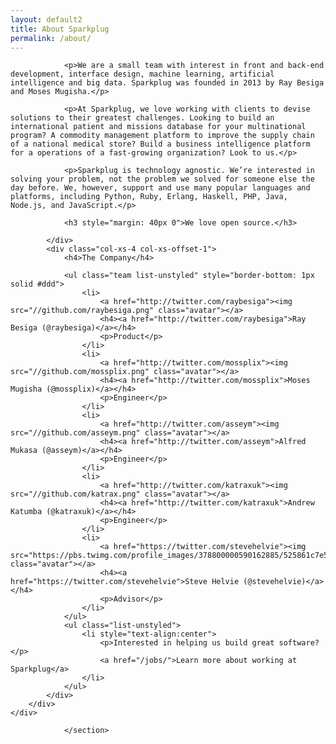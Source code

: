 ```yaml
---
layout: default2
title: About Sparkplug
permalink: /about/
---
```




<section id="content" class="content">
    <div class="container" style="padding-bottom: 40px">
        <div class="row">
            <div class="col-xs-7">

                <p>We are a small team with interest in front and back-end development, interface design, machine learning, artificial intelligence and big data. Sparkplug was founded in 2013 by Ray Besiga and Moses Mugisha.</p>

                <p>At Sparkplug, we love working with clients to devise solutions to their greatest challenges. Looking to build an international patient and missions database for your multinational program? A commodity management platform to improve the supply chain of a national medical store? Build a business intelligence platform for a operations of a fast-growing organization? Look to us.</p>

                <p>Sparkplug is technology agnostic. We’re interested in solving your problem, not the problem we solved for someone else the day before. We, however, support and use many popular languages and platforms, including Python, Ruby, Erlang, Haskell, PHP, Java, Node.js, and JavaScript.</p>

                <h3 style="margin: 40px 0">We love open source.</h3>

            </div>
            <div class="col-xs-4 col-xs-offset-1">
                <h4>The Company</h4>

                <ul class="team list-unstyled" style="border-bottom: 1px solid #ddd">
                    <li>
                        <a href="http://twitter.com/raybesiga"><img src="//github.com/raybesiga.png" class="avatar"></a>
                        <h4><a href="http://twitter.com/raybesiga">Ray Besiga (@raybesiga)</a></h4>
                        <p>Product</p>
                    </li>
                    <li>
                        <a href="http://twitter.com/mossplix"><img src="//github.com/mossplix.png" class="avatar"></a>
                        <h4><a href="http://twitter.com/mossplix">Moses Mugisha (@mossplix)</a></h4>
                        <p>Engineer</p>
                    </li>
                    <li>
                        <a href="http://twitter.com/asseym"><img src="//github.com/asseym.png" class="avatar"></a>
                        <h4><a href="http://twitter.com/asseym">Alfred Mukasa (@asseym)</a></h4>
                        <p>Engineer</p>
                    </li>
                    <li>
                        <a href="http://twitter.com/katraxuk"><img src="//github.com/katrax.png" class="avatar"></a>
                        <h4><a href="http://twitter.com/katraxuk">Andrew Katumba (@katraxuk)</a></h4>
                        <p>Engineer</p>
                    </li>
                    <li>
                        <a href="https://twitter.com/stevehelvie"><img src="https://pbs.twimg.com/profile_images/378800000590162885/525861c7e55e9cb100bdb3032a62786f_400x400.png" class="avatar"></a>
                        <h4><a href="https://twitter.com/stevehelvie">Steve Helvie (@stevehelvie)</a></h4>
                        <p>Advisor</p>
                    </li>
                </ul>
                <ul class="list-unstyled">
                    <li style="text-align:center">
                        <p>Interested in helping us build great software?</p>
                        <a href="/jobs/">Learn more about working at Sparkplug</a>
                    </li>
                </ul>
            </div>
        </div>
    </div>

                </section>
